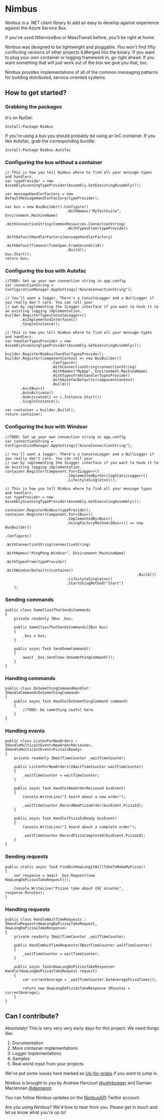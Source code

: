 # Nimbus
Nimbus is a .NET client library to add an easy to develop against experience against the Azure Service Bus.

If you've used NServiceBus or MassTransit before, you'll be right at home.

Nimbus was designed to be lightweight and pluggable. You won't find fifty conflicting versions of other projects ILMerged into the binary. If you want to plug your own container or logging framework in, go right ahead. If you
want something that will just work out of the box we give you that, too.

Nimbus provides implementations of all of the common messaging patterns for building distributed, service-oriented systems.

## How to get started?
### Grabbing the packages
It's on NuGet:

    Install-Package Nimbus

If you're using a bus you should probably be using an IoC container. If you like Autofac, grab the corresponding bundle:

    Install-Package Nimbus.Autofac

### Configuring the bus without a container

    // This is how you tell Nimbus where to find all your message types and handlers.
    var typeProvider = new AssemblyScanningTypeProvider(Assembly.GetExecutingAssembly());

    var messageHandlerFactory = new DefaultMessageHandlerFactory(typeProvider);

    var bus = new BusBuilder().Configure()
                                .WithNames("MyTestSuite", Environment.MachineName)
                                .WithConnectionString(CommonResources.ConnectionString)
                                .WithTypesFrom(typeProvider)
                                .WithDefaultHandlerFactory(messageHandlerFactory)
                                .WithDefaultTimeout(TimeSpan.FromSeconds(10))
                                .Build();
    bus.Start();
    return bus;

### Configuring the bus with Autofac
    //TODO: Set up your own connection string in app.config
    var connectionString = ConfigurationManager.AppSettings["AzureConnectionString"];

    // You'll want a logger. There's a ConsoleLogger and a NullLogger if you really don't care. You can roll your
	// own by implementing the ILogger interface if you want to hook it to an existing logging implementation.
    builder.RegisterType<ConsoleLogger>()
           .AsImplementedInterfaces()
           .SingleInstance();

    // This is how you tell Nimbus where to find all your message types and handlers.
    var handlerTypesProvider = new AssemblyScanningTypeProvider(Assembly.GetExecutingAssembly());
    
    builder.RegisterNimbus(handlerTypesProvider);
    builder.Register(componentContext => new BusBuilder()
                         .Configure()
                         .WithConnectionString(connectionString)
                         .WithNames("MyApp", Environment.MachineName)
                         .WithTypesFrom(handlerTypesProvider)
                         .WithAutofacDefaults(componentContext)
                         .Build())
           .As<IBus>()
           .AutoActivate()
           .OnActivated(c => c.Instance.Start())
           .SingleInstance();

    var container = builder.Build();
    return container;

### Configuring the bus with Windsor

    //TODO: Set up your own connection string in app.config
    var connectionString = ConfigurationManager.AppSettings["AzureConnectionString"];

    // You'll want a logger. There's a ConsoleLogger and a NullLogger if you really don't care. You can roll your
    // own by implementing the ILogger interface if you want to hook it to an existing logging implementation.
    container.Register(Component.For<ILogger>()
                                .ImplementedBy<SerilogStaticLogger>()
                                .LifestyleSingleton());

    // This is how you tell Nimbus where to find all your message types and handlers.
    var typeProvider = new AssemblyScanningTypeProvider(Assembly.GetExecutingAssembly());

    container.RegisterNimbus(typeProvider);
    container.Register(Component.For<IBus>()
                                .ImplementedBy<Bus>()
                                .UsingFactoryMethod<IBus>(() => new BusBuilder()
                                                                .Configure()
                                                                .WithConnectionString(connectionString)
                                                                .WithNames("PingPong.Windsor", Environment.MachineName)
                                                                .WithTypesFrom(typeProvider)
                                                                .WithWindsorDefaults(container)
                                                                .Build())
                                .LifestyleSingleton()
                                .StartUsingMethod("Start")
        );

### Sending commands

    public class SomeClassThatSendsCommands
    {
        private readonly IBus _bus;
        
        public SomeClassThatSendsCommands(IBus bus)
        {
            _bus = bus;
        }
        
        public async Task SendSomeCommand()
        {
            await _bus.Send(new DoSomethingCommand());
        }
    }

### Handling commands

    public class DoSomethingCommandHandler: IHandleCommand<DoSomethingCommand>
    {
        public async Task Handle(DoSomethingCommand command)
        {
            //TODO: Do something useful here.
        }
    }

### Handling events

    public class ListenForNewOrders : IHandleMulticastEvent<NewOrderRecieved>, IHandleMulticastEvent<PizzaIsReady>
    {
        private readonly IWaitTimeCounter _waitTimeCounter;

        public ListenForNewOrders(IWaitTimeCounter waitTimeCounter)
        {
            _waitTimeCounter = waitTimeCounter;
        }

        public async Task Handle(NewOrderRecieved busEvent)
        {
            Console.WriteLine("I heard about a new order");

            _waitTimeCounter.RecordNewPizzaOrder(busEvent.PizzaId);
        }

        public async Task Handle(PizzaIsReady busEvent)
        {
            Console.WriteLine("I heard about a complete order");

            _waitTimeCounter.RecordPizzaCompleted(busEvent.PizzaId);
        }
    }

### Sending requests

    public static async Task FindOutHowLongItWillTakeToMakeMyPizza()
    {
        var response = await _bus.Request(new HowLongDoPizzasTakeRequest());

        Console.WriteLine("Pizzas take about {0} minutes", response.Minutes);
    }

### Handling requests

    public class HandleWaitTimeRequests : IHandleRequest<HowLongDoPizzasTakeRequest, HowLongDoPizzasTakeResponse>
    {
        private readonly IWaitTimeCounter _waitTimeCounter;

        public HandleWaitTimeRequests(IWaitTimeCounter waitTimeCounter)
        {
            _waitTimeCounter = waitTimeCounter;
        }

        public async Task<HowLongDoPizzasTakeResponse> Handle(HowLongDoPizzasTakeRequest request)
        {
            var currentAverage = _waitTimeCounter.GetAveragePizzaTimes();

            return new HowLongDoPizzasTakeResponse {Minutes = currentAverage};
        }
    }

## Can I contribute?
Absolutely! This is very very very early days for this project. We need things
like:

1.  Documentation
1.  More container implementations
1.  Logger implementations
1.  Samples
1.  Real world input from your projects

We've put some issues here marked as [Up-for-grabs][4] if you want to jump in.

Nimbus is brought to you by Andrew Harcourt [@uglybugger][1] and Damian Maclennan [@damianm][2].

You can follow Nimbus updates on the [NimbusAPI][3] Twitter account.

Are you using Nimbus? We'd love to hear from you. Please get in touch and let us know what you're up to!

[1]: <http://twitter.com/uglybugger>

[2]: <http://twitter.com/damianm>

[3]: <http://twitter.com/NimbusAPI>

[4]: <https://github.com/DamianMac/Nimbus/issues?labels=up-for-grabs&page=1&state=open>
